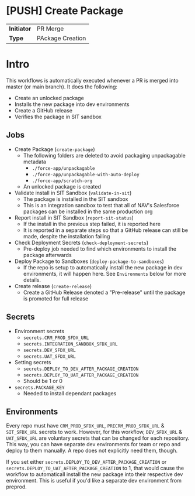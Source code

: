 # [PUSH] Create Package

|               |                    |
| ------------- | ------------------ |
| **Initiator** | PR Merge           | 
| **Type**      | PAckage Creation   |

# Intro

This workflows is automatically executed whenever a PR is merged into master (or main branch). It does the following:

- Create an unlocked package
- Installs the new package into dev environments
- Create a GitHub release
- Verifies the package in SIT sandbox

## Jobs

- Create Package (`create-package`)
    - The following folders are deleted to avoid packaging unpackagable metadata
        - `./force-app/unpackagable`
        - `./force-app/unpackagable-with-auto-deploy`
        - `./force-app/scratch-org`
    - An unlocked package is created
- Validate install in SIT Sandbox (`validate-in-sit`)
    - The package is installed in the SIT sandbox
    - This is an integration sandbox to test that all of NAV's Salesforce packages can be installed in the same production org
- Report install in SIT Sandbox (`report-sit-status`)
    - If the install in the previous step failed, it is reported here
    - It is reported in a separate steps so that a GitHub release can still be made, despite the installation failing
- Check Deployment Secrets (`check-deployment-secrets`)
    - Pre-deploy job needed to find which environments to install the package afterwards
- Deploy Package to Sandboxes (`deploy-package-to-sandboxes`)
    - If the repo is setup to automatically install the new package in dev environments, it will happen here. See `Environments` below for more details.
- Create release (`create-release`)
    - Create a GitHub Release denoted a "Pre-release" until the package is promoted for full release

## Secrets

- Environment secrets
    - `secrets.CRM_PROD_SFDX_URL`
    - `secrets.INTEGRATION_SANDBOX_SFDX_URL`
    - `secrets.DEV_SFDX_URL`
    - `secrets.UAT_SFDX_URL`
- Setting secrets
    - `secrets.DEPLOY_TO_DEV_AFTER_PACKAGE_CREATION`
    - `secrets.DEPLOY_TO_UAT_AFTER_PACKAGE_CREATION`
    - Should be 1 or 0
- `secrets.PACKAGE_KEY`
    - Needed to install dependant packages

## Environments

Every repo must have `CRM_PROD_SFDX_URL`, `PRECRM_PROD_SFDX_URL` & `SIT_SFDX_URL` secrets to work. However, for this workflow, `DEV_SFDX_URL` & `UAT_SFDX_URL` are voluntary secrets that can be changed for each repository. This way, you can have separate dev environments for team or repo and deploy to them manually. A repo does not explicitly need them, though.

If you set either `secrets.DEPLOY_TO_DEV_AFTER_PACKAGE_CREATION` or `secrets.DEPLOY_TO_UAT_AFTER_PACKAGE_CREATION` to 1, that would cause the workflow to automaticall install the new package into their respective dev environment. This is useful if you'd like a separate dev environment from preprod.